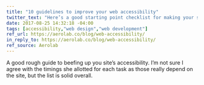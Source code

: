 ```yaml
---
title: "10 guidelines to improve your web accessibility"
twitter_text: "Here’s a good starting point checklist for making your site more accessible:"
date: 2017-08-25 14:32:18 -04:00
tags: [accessibility,"web design","web development"]
ref_url: https://aerolab.co/blog/web-accessibility/
in_reply_to: https://aerolab.co/blog/web-accessibility/
ref_source: Aerolab
---
```


A good rough guide to beefing up you site’s accessibility. I’m not sure I agree with the timings she allotted for each task as those really depend on the site, but the list is solid overall.